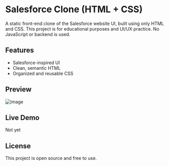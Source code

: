 # Salesforce Clone (HTML + CSS)

A static front-end clone of the Salesforce website UI, built using only HTML and CSS. This project is for educational purposes and UI/UX practice. No JavaScript or backend is used.

## Features

- Salesforce-inspired UI
- Clean, semantic HTML
- Organized and reusable CSS

## Preview

![image](https://github.com/user-attachments/assets/75d5aa35-323b-4d86-b6be-79a012da13ee)


## Live Demo

Not yet

## License

This project is open source and free to use.
